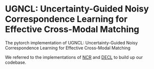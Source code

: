 # UGNCL: Uncertainty-Guided Noisy Correspondence Learning for Effective Cross-Modal Matching

The pytorch implementation of UGNCL: Uncertainty-Guided Noisy Correspondence Learning for Effective Cross-Modal Matching

We referred to the implementations of [NCR](https://github.com/XLearning-SCU/2021-NeurIPS-NCR) and [DECL](https://github.com/QinYang79/DECL) to build up our codebase.
